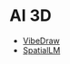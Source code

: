 # AI 3D

* [VibeDraw](https://github.com/martin226/vibe-draw)
* [SpatialLM](https://github.com/manycore-research/SpatialLM)